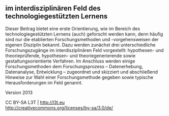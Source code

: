 ## im interdisziplinären Feld des technologiegestützten Lernens

Dieser Beitrag bietet eine erste Orientierung, wie im Bereich des technologiegestützten Lernens (auch) geforscht werden kann, denn häufig sind nur die etablierten Forschungsmethoden und -vorgehensweisen der eigenen Disziplin bekannt. Dazu werden zunächst drei unterschiedliche Forschungszugänge im interdisziplinären Feld vorgestellt: hypothesen- und theorieprüfende, hypothesen- und theoriegenerierende sowie gestaltungsorientierte Verfahren. Im Anschluss werden einige Forschungsmethoden dem Forschungsprozess – Datenerhebung, Datenanalyse, Entwicklung – zugeordnet und skizziert und abschließend Hinweise zur Wahl einer Forschungsmethode gegeben sowie typische Herausforderungen im Feld genannt.


Version 2013

CC BY-SA L3T | http://l3t.eu  
http://creativecommons.org/licenses/by-sa/3.0/de/
